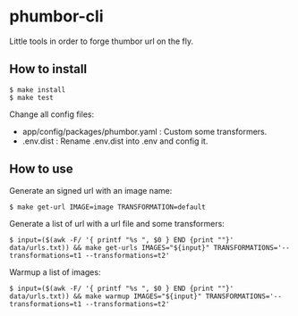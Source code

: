 # phumbor-cli

Little tools in order to forge thumbor url on the fly.

## How to install

```
$ make install
$ make test
```

Change all config files:
* app/config/packages/phumbor.yaml : Custom some transformers.
* .env.dist : Rename .env.dist into .env and config it.

## How to use

Generate an signed url with an image name:
```
$ make get-url IMAGE=image TRANSFORMATION=default
```

Generate a list of url with a url file and some transformers:
```
$ input=($(awk -F/ '{ printf "%s ", $0 } END {print ""}' data/urls.txt)) && make get-urls IMAGES="${input}" TRANSFORMATIONS='--transformations=t1 --transformations=t2'
```

Warmup a list of images:
```
$ input=($(awk -F/ '{ printf "%s ", $0 } END {print ""}' data/urls.txt)) && make warmup IMAGES="${input}" TRANSFORMATIONS='--transformations=t1 --transformations=t2'
```
